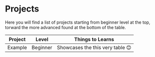# Projects

Here you will find a list of projects starting from beginner level at the top, torward the more advanced found at the bottom of the table.

| Project | Level    | Things to Learns                      |
| ------- | -------- | ------------------------------------- |
| Example | Beginner | Showcases the this very table :blush: |
